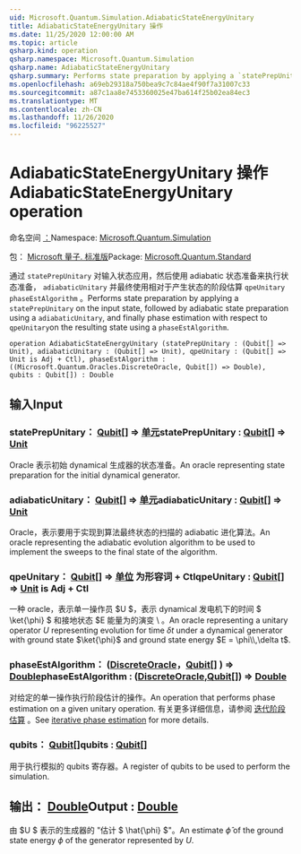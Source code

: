 ```yaml
---
uid: Microsoft.Quantum.Simulation.AdiabaticStateEnergyUnitary
title: AdiabaticStateEnergyUnitary 操作
ms.date: 11/25/2020 12:00:00 AM
ms.topic: article
qsharp.kind: operation
qsharp.namespace: Microsoft.Quantum.Simulation
qsharp.name: AdiabaticStateEnergyUnitary
qsharp.summary: Performs state preparation by applying a `statePrepUnitary` on the input state, followed by adiabatic state preparation using a `adiabaticUnitary`, and finally phase estimation with respect to `qpeUnitary`on the resulting state using a `phaseEstAlgorithm`.
ms.openlocfilehash: a69eb29318a750bea9c7c84ae4f90f7a31007c33
ms.sourcegitcommit: a87c1aa8e7453360025e47ba614f25b02ea84ec3
ms.translationtype: MT
ms.contentlocale: zh-CN
ms.lasthandoff: 11/26/2020
ms.locfileid: "96225527"
---
```

# <a name="adiabaticstateenergyunitary-operation"></a><span data-ttu-id="66501-102">AdiabaticStateEnergyUnitary 操作</span><span class="sxs-lookup"><span data-stu-id="66501-102">AdiabaticStateEnergyUnitary operation</span></span>

<span data-ttu-id="66501-103">命名空间 [：](xref:Microsoft.Quantum.Simulation)</span><span class="sxs-lookup"><span data-stu-id="66501-103">Namespace: [Microsoft.Quantum.Simulation](xref:Microsoft.Quantum.Simulation)</span></span>

<span data-ttu-id="66501-104">包： [Microsoft 量子. 标准版](https://nuget.org/packages/Microsoft.Quantum.Standard)</span><span class="sxs-lookup"><span data-stu-id="66501-104">Package: [Microsoft.Quantum.Standard](https://nuget.org/packages/Microsoft.Quantum.Standard)</span></span>


<span data-ttu-id="66501-105">通过 `statePrepUnitary` 对输入状态应用，然后使用 adiabatic 状态准备来执行状态准备， `adiabaticUnitary` 并最终使用相对于产生状态的阶段估算 `qpeUnitary` `phaseEstAlgorithm` 。</span><span class="sxs-lookup"><span data-stu-id="66501-105">Performs state preparation by applying a `statePrepUnitary` on the input state, followed by adiabatic state preparation using a `adiabaticUnitary`, and finally phase estimation with respect to `qpeUnitary`on the resulting state using a `phaseEstAlgorithm`.</span></span>

```qsharp
operation AdiabaticStateEnergyUnitary (statePrepUnitary : (Qubit[] => Unit), adiabaticUnitary : (Qubit[] => Unit), qpeUnitary : (Qubit[] => Unit is Adj + Ctl), phaseEstAlgorithm : ((Microsoft.Quantum.Oracles.DiscreteOracle, Qubit[]) => Double), qubits : Qubit[]) : Double
```


## <a name="input"></a><span data-ttu-id="66501-106">输入</span><span class="sxs-lookup"><span data-stu-id="66501-106">Input</span></span>

### <a name="stateprepunitary--qubit--unit"></a><span data-ttu-id="66501-107">statePrepUnitary： [Qubit](xref:microsoft.quantum.lang-ref.qubit)[] => [单元](xref:microsoft.quantum.lang-ref.unit)</span><span class="sxs-lookup"><span data-stu-id="66501-107">statePrepUnitary : [Qubit](xref:microsoft.quantum.lang-ref.qubit)[] => [Unit](xref:microsoft.quantum.lang-ref.unit)</span></span> 

<span data-ttu-id="66501-108">Oracle 表示初始 dynamical 生成器的状态准备。</span><span class="sxs-lookup"><span data-stu-id="66501-108">An oracle representing state preparation for the initial dynamical generator.</span></span>


### <a name="adiabaticunitary--qubit--unit"></a><span data-ttu-id="66501-109">adiabaticUnitary： [Qubit](xref:microsoft.quantum.lang-ref.qubit)[] => [单元](xref:microsoft.quantum.lang-ref.unit)</span><span class="sxs-lookup"><span data-stu-id="66501-109">adiabaticUnitary : [Qubit](xref:microsoft.quantum.lang-ref.qubit)[] => [Unit](xref:microsoft.quantum.lang-ref.unit)</span></span> 

<span data-ttu-id="66501-110">Oracle，表示要用于实现到算法最终状态的扫描的 adiabatic 进化算法。</span><span class="sxs-lookup"><span data-stu-id="66501-110">An oracle representing the adiabatic evolution algorithm to be used to implement the sweeps to the final state of the algorithm.</span></span>


### <a name="qpeunitary--qubit--unit--is-adj--ctl"></a><span data-ttu-id="66501-111">qpeUnitary： [Qubit](xref:microsoft.quantum.lang-ref.qubit)[] => [单位](xref:microsoft.quantum.lang-ref.unit)  为形容词 + Ctl</span><span class="sxs-lookup"><span data-stu-id="66501-111">qpeUnitary : [Qubit](xref:microsoft.quantum.lang-ref.qubit)[] => [Unit](xref:microsoft.quantum.lang-ref.unit)  is Adj + Ctl</span></span>

<span data-ttu-id="66501-112">一种 oracle，表示单一操作员 $U $，表示 dynamical 发电机下的时间 $ \ket{\phi} $ 和接地状态 $E 能量为的演变 \\ 。</span><span class="sxs-lookup"><span data-stu-id="66501-112">An oracle representing a unitary operator $U$ representing evolution for time $\delta t$ under a dynamical generator with ground state $\ket{\phi}$ and ground state energy $E = \phi\\,\delta t$.</span></span>


### <a name="phaseestalgorithm--discreteoraclequbit--double"></a><span data-ttu-id="66501-113">phaseEstAlgorithm： ([DiscreteOracle](xref:Microsoft.Quantum.Oracles.DiscreteOracle)，[Qubit](xref:microsoft.quantum.lang-ref.qubit)[] ) => [Double](xref:microsoft.quantum.lang-ref.double)</span><span class="sxs-lookup"><span data-stu-id="66501-113">phaseEstAlgorithm : ([DiscreteOracle](xref:Microsoft.Quantum.Oracles.DiscreteOracle),[Qubit](xref:microsoft.quantum.lang-ref.qubit)[]) => [Double](xref:microsoft.quantum.lang-ref.double)</span></span> 

<span data-ttu-id="66501-114">对给定的单一操作执行阶段估计的操作。</span><span class="sxs-lookup"><span data-stu-id="66501-114">An operation that performs phase estimation on a given unitary operation.</span></span>
<span data-ttu-id="66501-115">有关更多详细信息，请参阅 [迭代阶段估算](/quantum/libraries/characterization#iterative-phase-estimation) 。</span><span class="sxs-lookup"><span data-stu-id="66501-115">See [iterative phase estimation](/quantum/libraries/characterization#iterative-phase-estimation) for more details.</span></span>


### <a name="qubits--qubit"></a><span data-ttu-id="66501-116">qubits： [Qubit](xref:microsoft.quantum.lang-ref.qubit)[]</span><span class="sxs-lookup"><span data-stu-id="66501-116">qubits : [Qubit](xref:microsoft.quantum.lang-ref.qubit)[]</span></span>

<span data-ttu-id="66501-117">用于执行模拟的 qubits 寄存器。</span><span class="sxs-lookup"><span data-stu-id="66501-117">A register of qubits to be used to perform the simulation.</span></span>



## <a name="output--double"></a><span data-ttu-id="66501-118">输出： [Double](xref:microsoft.quantum.lang-ref.double)</span><span class="sxs-lookup"><span data-stu-id="66501-118">Output : [Double](xref:microsoft.quantum.lang-ref.double)</span></span>

<span data-ttu-id="66501-119">由 $U $ 表示的生成器的 "估计 $ \hat{\phi} $"。</span><span class="sxs-lookup"><span data-stu-id="66501-119">An estimate $\hat{\phi}$ of the ground state energy $\phi$ of the generator represented by $U$.</span></span>